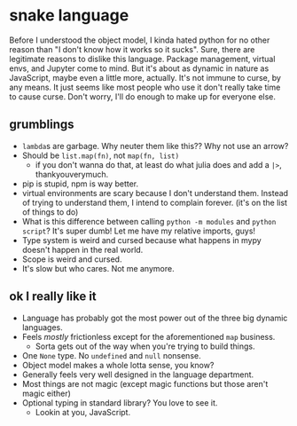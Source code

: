 # snake language

Before I understood the object model, I kinda hated python for no other reason
than "I don't know how it works so it sucks". Sure, there are legitimate reasons
to dislike this language. Package management, virtual envs, and Jupyter come to
mind. But it's about as dynamic in nature as JavaScript, maybe even a little
more, actually. It's not immune to curse, by any means. It just seems like most
people who use it don't really take time to cause curse. Don't worry, I'll do
enough to make up for everyone else.

## grumblings

- `lambda`s are garbage. Why neuter them like this?? Why not use an arrow?
- Should be `list.map(fn)`, not `map(fn, list)`
   - if you don't wanna do that, at least do what julia does and add a `|>`,
   thankyouverymuch.
- pip is stupid, npm is way better.
- virtual environments are scary because I don't understand them. Instead of
trying to understand them, I intend to complain forever.
(it's on the list of things to do)
- What is this difference between calling `python -m modules` and `python script`?
It's super dumb! Let me have my relative imports, guys!
- Type system is weird and cursed because what happens in mypy doesn't happen in
the real world.
- Scope is weird and cursed.
- It's slow but who cares. Not me anymore.

## ok I really like it

- Language has probably got the most power out of the
three big dynamic languages.
- Feels *mostly* frictionless except for the aforementioned `map` business.
   - Sorta gets out of the way when you're trying to build things.
- One `None` type. No `undefined` and `null` nonsense.
- Object model makes a whole lotta sense, you know?
- Generally feels very well designed in the language department.
- Most things are not magic (except magic functions but those aren't magic either)
- Optional typing in standard library? You love to see it.
   - Lookin at you, JavaScript.
